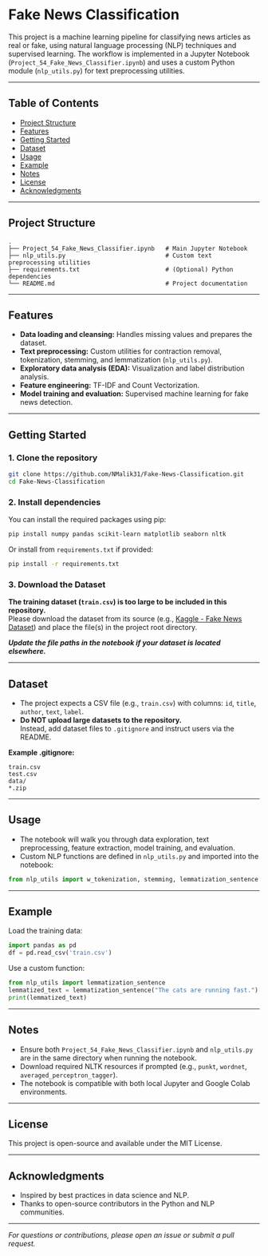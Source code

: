 # Fake News Classification

This project is a machine learning pipeline for classifying news articles as real or fake, using natural language processing (NLP) techniques and supervised learning. The workflow is implemented in a Jupyter Notebook (`Project_54_Fake_News_Classifier.ipynb`) and uses a custom Python module (`nlp_utils.py`) for text preprocessing utilities.

---

## Table of Contents

- [Project Structure](#project-structure)
- [Features](#features)
- [Getting Started](#getting-started)
- [Dataset](#dataset)
- [Usage](#usage)
- [Example](#example)
- [Notes](#notes)
- [License](#license)
- [Acknowledgments](#acknowledgments)

---

## Project Structure

```
.
├── Project_54_Fake_News_Classifier.ipynb   # Main Jupyter Notebook
├── nlp_utils.py                            # Custom text preprocessing utilities
├── requirements.txt                        # (Optional) Python dependencies
└── README.md                               # Project documentation
```

---

## Features

- **Data loading and cleansing:** Handles missing values and prepares the dataset.
- **Text preprocessing:** Custom utilities for contraction removal, tokenization, stemming, and lemmatization (`nlp_utils.py`).
- **Exploratory data analysis (EDA):** Visualization and label distribution analysis.
- **Feature engineering:** TF-IDF and Count Vectorization.
- **Model training and evaluation:** Supervised machine learning for fake news detection.

---

## Getting Started

### 1. Clone the repository

```bash
git clone https://github.com/NMalik31/Fake-News-Classification.git
cd Fake-News-Classification
```

### 2. Install dependencies

You can install the required packages using pip:

```bash
pip install numpy pandas scikit-learn matplotlib seaborn nltk
```
Or install from `requirements.txt` if provided:

```bash
pip install -r requirements.txt
```

### 3. Download the Dataset

**The training dataset (`train.csv`) is too large to be included in this repository.**  
Please download the dataset from its source (e.g., [Kaggle - Fake News Dataset](https://www.kaggle.com/c/fake-news/data)) and place the file(s) in the project root directory.

_**Update the file paths in the notebook if your dataset is located elsewhere.**_

---

## Dataset

- The project expects a CSV file (e.g., `train.csv`) with columns: `id`, `title`, `author`, `text`, `label`.
- **Do NOT upload large datasets to the repository.**  
  Instead, add dataset files to `.gitignore` and instruct users via the README.

**Example .gitignore:**
```
train.csv
test.csv
data/
*.zip
```

---

## Usage

- The notebook will walk you through data exploration, text preprocessing, feature extraction, model training, and evaluation.
- Custom NLP functions are defined in `nlp_utils.py` and imported into the notebook:

```python
from nlp_utils import w_tokenization, stemming, lemmatization_sentence
```

---

## Example

Load the training data:
```python
import pandas as pd
df = pd.read_csv('train.csv')
```

Use a custom function:
```python
from nlp_utils import lemmatization_sentence
lemmatized_text = lemmatization_sentence("The cats are running fast.")
print(lemmatized_text)
```

---

## Notes

- Ensure both `Project_54_Fake_News_Classifier.ipynb` and `nlp_utils.py` are in the same directory when running the notebook.
- Download required NLTK resources if prompted (e.g., `punkt`, `wordnet`, `averaged_perceptron_tagger`).
- The notebook is compatible with both local Jupyter and Google Colab environments.

---

## License

This project is open-source and available under the MIT License.

---

## Acknowledgments

- Inspired by best practices in data science and NLP.
- Thanks to open-source contributors in the Python and NLP communities.

---

*For questions or contributions, please open an issue or submit a pull request.*
